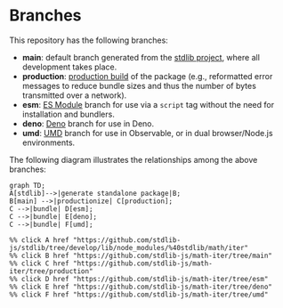 <!--

@license Apache-2.0

Copyright (c) 2022 The Stdlib Authors.

Licensed under the Apache License, Version 2.0 (the "License");
you may not use this file except in compliance with the License.
You may obtain a copy of the License at

    http://www.apache.org/licenses/LICENSE-2.0

Unless required by applicable law or agreed to in writing, software
distributed under the License is distributed on an "AS IS" BASIS,
WITHOUT WARRANTIES OR CONDITIONS OF ANY KIND, either express or implied.
See the License for the specific language governing permissions and
limitations under the License.

-->

# Branches

This repository has the following branches:

-   **main**: default branch generated from the [stdlib project][stdlib-url], where all development takes place.
-   **production**: [production build][production-url] of the package (e.g., reformatted error messages to reduce bundle sizes and thus the number of bytes transmitted over a network).
-   **esm**: [ES Module][esm-url] branch for use via a `script` tag without the need for installation and bundlers.
-   **deno**: [Deno][deno-url] branch for use in Deno.
-   **umd**: [UMD][umd-url] branch for use in Observable, or in dual browser/Node.js environments.

The following diagram illustrates the relationships among the above branches:

```mermaid
graph TD;
A[stdlib]-->|generate standalone package|B;
B[main] -->|productionize| C[production];
C -->|bundle| D[esm];
C -->|bundle| E[deno];
C -->|bundle| F[umd];

%% click A href "https://github.com/stdlib-js/stdlib/tree/develop/lib/node_modules/%40stdlib/math/iter"
%% click B href "https://github.com/stdlib-js/math-iter/tree/main"
%% click C href "https://github.com/stdlib-js/math-iter/tree/production"
%% click D href "https://github.com/stdlib-js/math-iter/tree/esm"
%% click E href "https://github.com/stdlib-js/math-iter/tree/deno"
%% click F href "https://github.com/stdlib-js/math-iter/tree/umd"
```

[stdlib-url]: https://github.com/stdlib-js/stdlib/tree/develop/lib/node_modules/%40stdlib/math/iter
[production-url]: https://github.com/stdlib-js/math-iter/tree/production
[deno-url]: https://github.com/stdlib-js/math-iter/tree/deno
[umd-url]: https://github.com/stdlib-js/math-iter/tree/umd
[esm-url]: https://github.com/stdlib-js/math-iter/tree/esm